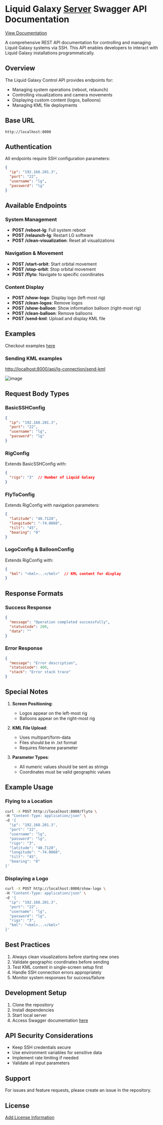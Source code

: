 # Liquid Galaxy [Server](https://github.com/LiquidGalaxyLAB/lg-server) Swagger API Documentation

[View Documentation](https://liquidgalaxylab.github.io/LgServerSwaggerApi/)

A comprehensive REST API documentation for controlling and managing Liquid Galaxy systems via SSH. This API enables developers to interact with Liquid Galaxy installations programmatically.

## Overview

The Liquid Galaxy Control API provides endpoints for:

- Managing system operations (reboot, relaunch)
- Controlling visualizations and camera movements
- Displaying custom content (logos, balloons)
- Managing KML file deployments

## Base URL

```
http://localhost:8000
```

## Authentication

All endpoints require SSH configuration parameters:

```json
{
  "ip": "192.168.201.3",
  "port": "22",
  "username": "lg",
  "password": "lg"
}
```

## Available Endpoints

### System Management

- **POST /reboot-lg**: Full system reboot
- **POST /relaunch-lg**: Restart LG software
- **POST /clean-visualization**: Reset all visualizations

### Navigation & Movement

- **POST /start-orbit**: Start orbital movement
- **POST /stop-orbit**: Stop orbital movement
- **POST /flyto**: Navigate to specific coordinates

### Content Display

- **POST /show-logo**: Display logo (left-most rig)
- **POST /clean-logos**: Remove logos
- **POST /show-balloon**: Show information balloon (right-most rig)
- **POST /clean-balloon**: Remove balloons
- **POST /send-kml**: Upload and display KML file

## Examples

Checkout examples [here](https://liquidgalaxylab.github.io/LgServerSwaggerApi/examples/examples.txt)

### Sending KML examples
<http://localhost:8000/api/lg-connection/send-kml>

![image](https://github.com/user-attachments/assets/9cf9f467-f2fd-4c08-a5bd-485b11b7bb01)

## Request Body Types

### BasicSSHConfig

```json
{
  "ip": "192.168.201.3",
  "port": "22",
  "username": "lg",
  "password": "lg"
}
```

### RigConfig

Extends BasicSSHConfig with:

```json
{
  "rigs": "3"  // Number of Liquid Galaxy 
}
```

### FlyToConfig

Extends RigConfig with navigation parameters:

```json
{
  "latitude": "40.7128",
  "longitude": "-74.0060",
  "tilt": "45",
  "bearing": "0"
}
```

### LogoConfig & BalloonConfig

Extends RigConfig with:

```json
{
  "kml": "<kml>...</kml>"  // KML content for display
}
```

## Response Formats

### Success Response

```json
{
  "message": "Operation completed successfully",
  "statusCode": 200,
  "data": ""
}
```

### Error Response

```json
{
  "message": "Error description",
  "statusCode": 400,
  "stack": "Error stack trace"
}
```

## Special Notes

1. **Screen Positioning**:
   - Logos appear on the left-most rig
   - Balloons appear on the right-most rig

2. **KML File Upload**:
   - Uses multipart/form-data
   - Files should be in .txt format
   - Requires filename parameter

3. **Parameter Types**:
   - All numeric values should be sent as strings
   - Coordinates must be valid geographic values

## Example Usage

### Flying to a Location

```bash
curl -X POST http://localhost:8000/flyto \
-H "Content-Type: application/json" \
-d '{
  "ip": "192.168.201.3",
  "port": "22",
  "username": "lg",
  "password": "lg",
  "rigs": "3",
  "latitude": "40.7128",
  "longitude": "-74.0060",
  "tilt": "45",
  "bearing": "0"
}'
```

### Displaying a Logo

```bash
curl -X POST http://localhost:8000/show-logo \
-H "Content-Type: application/json" \
-d '{
  "ip": "192.168.201.3",
  "port": "22",
  "username": "lg",
  "password": "lg",
  "rigs": "3",
  "kml": "<kml>...</kml>"
}'
```

## Best Practices

1. Always clean visualizations before starting new ones
2. Validate geographic coordinates before sending
3. Test KML content in single-screen setup first
4. Handle SSH connection errors appropriately
5. Monitor system responses for success/failure

## Development Setup

1. Clone the repository
2. Install dependencies
3. Start local server
4. Access Swagger documentation [here](https://liquidgalaxylab.github.io/LgServerSwaggerApi/)

## API Security Considerations

- Keep SSH credentials secure
- Use environment variables for sensitive data
- Implement rate limiting if needed
- Validate all input parameters

## Support

For issues and feature requests, please create an issue in the repository.

## License

[Add License Information](https://github.com/LiquidGalaxyLAB/LgServerSwaggerApi/blob/master/LICENSE)
